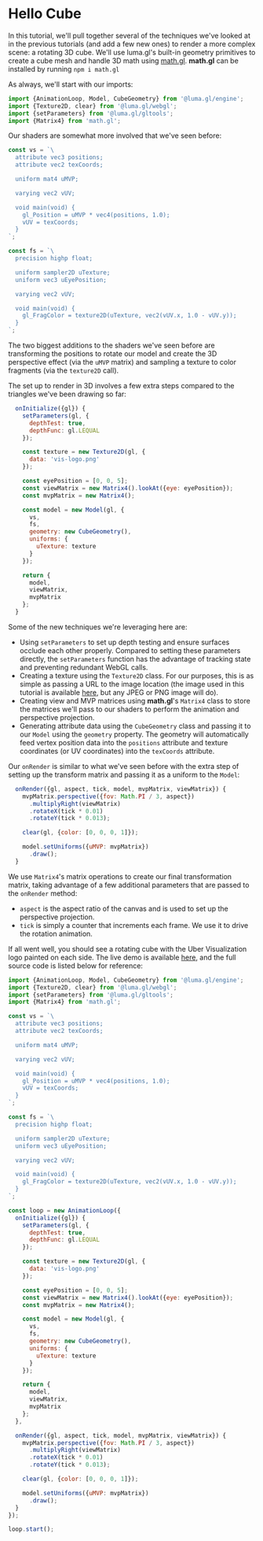 # Hello Cube

In this tutorial, we'll pull together several of the techniques we've looked at in the previous tutorials (and add a few new ones) to render a more complex scene: a rotating 3D cube. We'll use luma.gl's built-in geometry primitives to create a cube mesh and handle 3D math using [math.gl](https://math.gl/). **math.gl** can be installed by running `npm i math.gl`

As always, we'll start with our imports:

```js
import {AnimationLoop, Model, CubeGeometry} from '@luma.gl/engine';
import {Texture2D, clear} from '@luma.gl/webgl';
import {setParameters} from '@luma.gl/gltools';
import {Matrix4} from 'math.gl';
```

Our shaders are somewhat more involved that we've seen before:
```js
const vs = `\
  attribute vec3 positions;
  attribute vec2 texCoords;

  uniform mat4 uMVP;

  varying vec2 vUV;

  void main(void) {
    gl_Position = uMVP * vec4(positions, 1.0);
    vUV = texCoords;
  }
`;

const fs = `\
  precision highp float;

  uniform sampler2D uTexture;
  uniform vec3 uEyePosition;

  varying vec2 vUV;

  void main(void) {
    gl_FragColor = texture2D(uTexture, vec2(vUV.x, 1.0 - vUV.y));
  }
`;
```
The two biggest additions to the shaders we've seen before are transforming the positions to rotate our model and create the 3D perspective effect (via the `uMVP` matrix) and sampling a texture to color fragments (via the `texture2D` call).


The set up to render in 3D involves a few extra steps compared to the triangles we've been drawing so far:
```js
  onInitialize({gl}) {
    setParameters(gl, {
      depthTest: true,
      depthFunc: gl.LEQUAL
    });

    const texture = new Texture2D(gl, {
      data: 'vis-logo.png'
    });

    const eyePosition = [0, 0, 5];
    const viewMatrix = new Matrix4().lookAt({eye: eyePosition});
    const mvpMatrix = new Matrix4();

    const model = new Model(gl, {
      vs,
      fs,
      geometry: new CubeGeometry(),
      uniforms: {
        uTexture: texture
      }
    });

    return {
      model,
      viewMatrix,
      mvpMatrix
    };
  }
```
Some of the new techniques we're leveraging here are:
- Using `setParameters` to set up depth testing and ensure surfaces occlude each other properly. Compared to setting these parameters directly, the `setParameters` function has the advantage of tracking state and preventing redundant WebGL calls.
- Creating a texture using the `Texture2D` class. For our purposes, this is as simple as passing a URL to the image location (the image used in this tutorial is available [here](https://github.com/visgl/luma.gl/tree/8.1-release/examples/api/cubemap/vis-logo.png), but any JPEG or PNG image will do).
- Creating view and MVP matrices using **math.gl**'s `Matrix4` class to store the matrices we'll pass to our shaders to perform the animation and perspective projection.
- Generating attribute data using the `CubeGeometry` class and passing it to our `Model` using the `geometry` property. The geometry will automatically feed vertex position data into the `positions` attribute and texture coordinates (or UV coordinates) into the `texCoords` attribute.


Our `onRender` is similar to what we've seen before with the extra step of setting up the transform matrix and passing it as a uniform to the `Model`:
```js
  onRender({gl, aspect, tick, model, mvpMatrix, viewMatrix}) {
    mvpMatrix.perspective({fov: Math.PI / 3, aspect})
      .multiplyRight(viewMatrix)
      .rotateX(tick * 0.01)
      .rotateY(tick * 0.013);

    clear(gl, {color: [0, 0, 0, 1]});

    model.setUniforms({uMVP: mvpMatrix})
      .draw();
  }
```
We use `Matrix4`'s matrix operations to create our final transformation matrix, taking advantage of a few additional parameters that are passed to the `onRender` method:
- `aspect` is the aspect ratio of the canvas and is used to set up the perspective projection.
- `tick` is simply a counter that increments each frame. We use it to drive the rotation animation.

If all went well, you should see a rotating cube with the Uber Visualization logo painted on each side. The live demo is available [here](/examples/getting-started/hello-cube), and the full source code is listed below for reference:
```js
import {AnimationLoop, Model, CubeGeometry} from '@luma.gl/engine';
import {Texture2D, clear} from '@luma.gl/webgl';
import {setParameters} from '@luma.gl/gltools';
import {Matrix4} from 'math.gl';

const vs = `\
  attribute vec3 positions;
  attribute vec2 texCoords;

  uniform mat4 uMVP;

  varying vec2 vUV;

  void main(void) {
    gl_Position = uMVP * vec4(positions, 1.0);
    vUV = texCoords;
  }
`;

const fs = `\
  precision highp float;

  uniform sampler2D uTexture;
  uniform vec3 uEyePosition;

  varying vec2 vUV;

  void main(void) {
    gl_FragColor = texture2D(uTexture, vec2(vUV.x, 1.0 - vUV.y));
  }
`;

const loop = new AnimationLoop({
  onInitialize({gl}) {
    setParameters(gl, {
      depthTest: true,
      depthFunc: gl.LEQUAL
    });

    const texture = new Texture2D(gl, {
      data: 'vis-logo.png'
    });

    const eyePosition = [0, 0, 5];
    const viewMatrix = new Matrix4().lookAt({eye: eyePosition});
    const mvpMatrix = new Matrix4();

    const model = new Model(gl, {
      vs,
      fs,
      geometry: new CubeGeometry(),
      uniforms: {
        uTexture: texture
      }
    });

    return {
      model,
      viewMatrix,
      mvpMatrix
    };
  },

  onRender({gl, aspect, tick, model, mvpMatrix, viewMatrix}) {
    mvpMatrix.perspective({fov: Math.PI / 3, aspect})
      .multiplyRight(viewMatrix)
      .rotateX(tick * 0.01)
      .rotateY(tick * 0.013);

    clear(gl, {color: [0, 0, 0, 1]});

    model.setUniforms({uMVP: mvpMatrix})
      .draw();
  }
});

loop.start();
```

